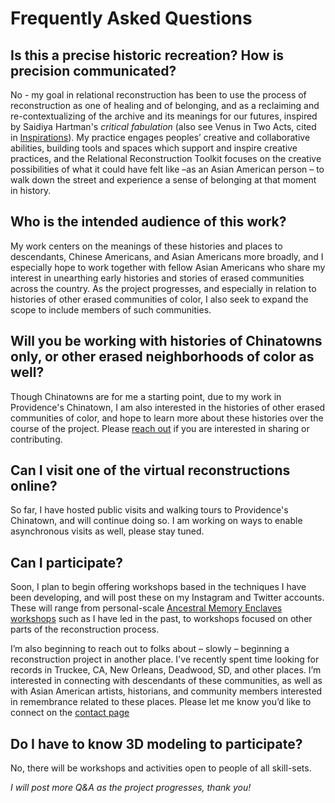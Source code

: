 # Frequently Asked Questions

## Is this a precise historic recreation? How is precision communicated?

No - my goal in relational reconstruction has been to use the process of reconstruction as one of healing and of belonging, and as a reclaiming and re-contextualizing of the archive and its meanings for our futures, inspired by Saidiya Hartman's _critical fabulation_ (also see Venus in Two Acts, cited in [Inspirations](inspirations.md)). My practice engages peoples’ creative and collaborative abilities, building tools and spaces which support and inspire creative practices, and the Relational Reconstruction Toolkit focuses on the creative possibilities of what it could have felt like –as an Asian American person – to walk down the street and experience a sense of belonging at that moment in history.

## Who is the intended audience of this work? 

My work centers on the meanings of these histories and places to descendants, Chinese Americans, and Asian Americans more broadly, and I especially hope to work together with fellow Asian Americans who share my interest in unearthing early histories and stories of erased communities across the country. As the project progresses, and especially in relation to histories of other erased communities of color, I also seek to expand the scope to include members of such communities.

## Will you be working with histories of Chinatowns only, or other erased neighborhoods of color as well?

Though Chinatowns are for me a starting point, due to my work in Providence's Chinatown, I am also interested in the histories of other erased communities of color, and hope to learn more about these histories over the course of the project. Please [reach out](contact.md) if you are interested in sharing or contributing.

## Can I visit one of the virtual reconstructions online?

So far, I have hosted public visits and walking tours to Providence's Chinatown, and will continue doing so. I am working on ways to enable asynchronous visits as well, please stay tuned.

## Can I participate? 

Soon, I plan to begin offering workshops based in the techniques I have been developing, and will post these on my Instagram and Twitter accounts. These will range from personal-scale [Ancestral Memory Enclaves workshops](https://unterbahn.com/2022/07/07/enclaves/) such as I have led in the past, to workshops focused on other parts of the reconstruction process.

I’m also beginning to reach out to folks about – slowly – beginning a reconstruction project in another place. I've recently spent time looking for records in Truckee, CA, New Orleans, Deadwood, SD, and other places. I’m interested in connecting with descendants of these communities, as well as with Asian American artists, historians, and community members interested in remembrance related to these places. Please let me know you’d like to connect on the [contact page](/contact.md)

## Do I have to know 3D modeling to participate?

No, there will be workshops and activities open to people of all skill-sets.


_I will post more Q&A as the project progresses, thank you!_
 
